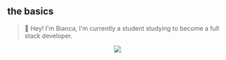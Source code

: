 <h2>the basics</h2>
<blockquote>🐰 Hey! I'm Bianca, I'm currently a student studying to become a full stack developer.</blockquote>
<p align="center">  <img src="https://skillicons.dev/icons?i=https://skillicons.dev/icons?i=ae,cpp,codepen,figma,css,html,java,js,jquery,mysql,ps,sass,visualstudio">
</p>
